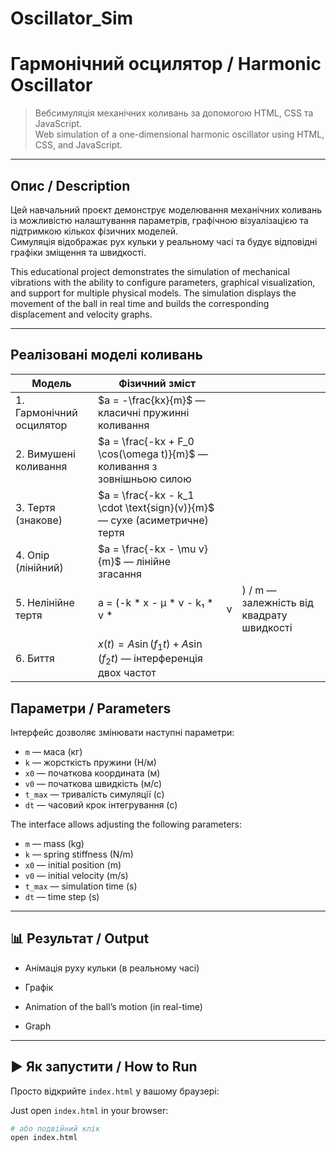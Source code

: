 # Oscillator_Sim

# Гармонічний осцилятор / Harmonic Oscillator

> Вебсимуляція механічних коливань за допомогою HTML, CSS та JavaScript.  
> Web simulation of a one-dimensional harmonic oscillator using HTML, CSS, and JavaScript.

---

## Опис / Description

Цей навчальний проєкт демонструє моделювання механічних коливань із можливістю налаштування параметрів, графічною візуалізацією та підтримкою кількох фізичних моделей.  
Симуляція відображає рух кульки у реальному часі та будує відповідні графіки зміщення та швидкості.

This educational project demonstrates the simulation of mechanical vibrations with the ability to configure parameters, graphical visualization, and support for multiple physical models. 
The simulation displays the movement of the ball in real time and builds the corresponding displacement and velocity graphs.

---

## Реалізовані моделі коливань

| Модель                   | Фізичний зміст                                                                           |   |                                            |
| ------------------------ | ---------------------------------------------------------------------------------------- | - | ------------------------------------------ |
| 1. Гармонічний осцилятор | $a = -\frac{kx}{m}$ — класичні пружинні коливання                                        |   |                                            |
| 2. Вимушені коливання    | $a = \frac{-kx + F_0 \cos(\omega t)}{m}$ — коливання з зовнішньою силою                  |   |                                            |
| 3. Тертя (знакове)       | $a = \frac{-kx - k_1 \cdot \text{sign}(v)}{m}$ — сухе (асиметричне) тертя                |   |                                            |
| 4. Опір (лінійний)       | $a = \frac{-kx - \mu v}{m}$ — лінійне згасання                                           |   |                                            |
| 5. Нелінійне тертя       | a = (-k * x - μ * v - k₁ * v * |v|) / m — залежність від квадрату швидкості          |   |                                            |
| 6. Биття                 | $x(t) = A \sin(f_1 t) + A \sin(f_2 t)$ — інтерференція двох частот                       |   |                                            |


## Параметри / Parameters

Інтерфейс дозволяє змінювати наступні параметри:

- `m` — маса (кг)  
- `k` — жорсткість пружини (Н/м)  
- `x0` — початкова координата (м)  
- `v0` — початкова швидкість (м/с)  
- `t_max` — тривалість симуляції (с)  
- `dt` — часовий крок інтегрування (с)

The interface allows adjusting the following parameters:

- `m` — mass (kg)  
- `k` — spring stiffness (N/m)  
- `x0` — initial position (m)  
- `v0` — initial velocity (m/s)  
- `t_max` — simulation time (s)  
- `dt` — time step (s)

---

## 📊 Результат / Output

- Анімація руху кульки (в реальному часі)  
- Графік

- Animation of the ball’s motion (in real-time)  
- Graph

---

## ▶️ Як запустити / How to Run

Просто відкрийте `index.html` у вашому браузері:

Just open `index.html` in your browser:

```bash
# або подвійний клік
open index.html
